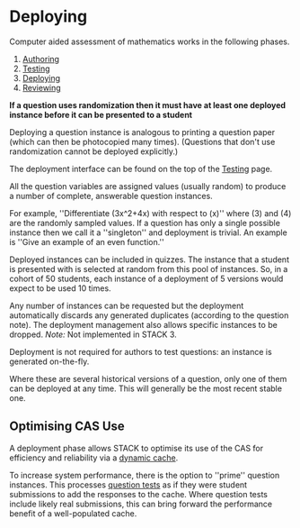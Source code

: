 # Deploying

Computer aided assessment of mathematics works in the following phases.

1. [Authoring](../Authoring/)
2. [Testing](Testing.md)
3. [Deploying](Deploying.md)
4. [Reviewing](Reviewing.md)

**If a question uses randomization then it must have at least one deployed instance before it can be presented to a student** 

Deploying a question instance is analogous to printing a question paper (which can then be photocopied many times). (Questions that don't use randomization cannot be deployed explicitly.)

The deployment interface can be found on the top of the [Testing](Testing.md) page.

All the question variables are assigned values (usually random) to produce a number of complete, answerable question instances.

For example, ''Differentiate \(3x^2+4x\) with respect to \(x\)'' where \(3\) and \(4\) are the randomly sampled values.  If a question has only a single possible instance then we call it a ''singleton'' and deployment is trivial.  An example is ''Give an example of an even function.''

Deployed instances can be included in quizzes.  The instance that a student is presented with is selected at random from this pool of instances.  So, in a cohort of 50 students, each instance of a deployment of 5 versions would expect to be used 10 times.

Any number of instances can be requested but the deployment automatically discards any generated duplicates (according to the question  note). The deployment management also allows specific instances to be dropped. _Note:_ Not implemented in STACK 3.

Deployment is not required for authors to test questions: an instance is generated on-the-fly.

Where these are several historical versions of a question, only one of them can be deployed at any time.  This will generally be the most recent stable one.

## Optimising CAS Use ##

A deployment phase allows STACK to optimise its use of the CAS for efficiency and reliability via a [dynamic cache](../Developer/Question_state_caching.md).

To increase system performance, there is the option to ''prime'' question instances.  This processes [question tests](Testing.md) as if they were student submissions to add the responses to the cache.  Where question tests include likely real submissions, this can bring forward the performance benefit of a well-populated cache.


